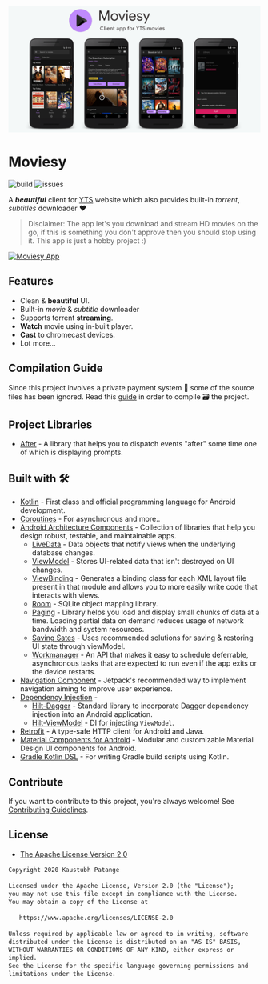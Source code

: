 ![](art/header.png)

# Moviesy

![build](https://github.com/KaustubhPatange/Moviesy/workflows/build/badge.svg)
![issues](https://img.shields.io/github/issues/KaustubhPatange/Moviesy.svg)

A **_beautiful_** client for [YTS](https://www.google.com/search?q=yts) website which also provides built-in _torrent_, _subtitles_ downloader ❤️

> Disclaimer: The app let's you download and stream HD movies on the go, if this is something you don't approve then you should stop using it. This app is just a hobby project :)

[![Moviesy App](https://img.shields.io/badge/Download-APK-red.svg?style=for-the-badge&logo=android)]()

## Features

- Clean & **beautiful** UI.
- Built-in _movie_ & _subtitle_ downloader
- Supports torrent **streaming**.
- **Watch** movie using in-built player.
- **Cast** to chromecast devices.
- Lot more...

## Compilation Guide

Since this project involves a private payment system 📃 some of the source files has been ignored. Read this [guide](https://github.com/KaustubhPatange/Moviesy/wiki/Compilation-guide) in order to compile 🗃 the project.

## Project Libraries

- [After](app/after) - A library that helps you to dispatch events "after" some time one of which is displaying prompts.

## Built with 🛠

- [Kotlin](https://kotlinlang.org/) - First class and official programming language for Android development.
- [Coroutines](https://kotlinlang.org/docs/reference/coroutines-overview.html) - For asynchronous and more..
- [Android Architecture Components](https://developer.android.com/topic/libraries/architecture) - Collection of libraries that help you design robust, testable, and maintainable apps.
  - [LiveData](https://developer.android.com/topic/libraries/architecture/livedata) - Data objects that notify views when the underlying database changes.
  - [ViewModel](https://developer.android.com/topic/libraries/architecture/viewmodel) - Stores UI-related data that isn't destroyed on UI changes.
  - [ViewBinding](https://developer.android.com/topic/libraries/view-binding) - Generates a binding class for each XML layout file present in that module and allows you to more easily write code that interacts with views.
  - [Room](https://developer.android.com/topic/libraries/architecture/room) - SQLite object mapping library.
  - [Paging](https://developer.android.com/topic/libraries/architecture/paging) - Library helps you load and display small chunks of data at a time. Loading partial data on demand reduces usage of network bandwidth and system resources.
  - [Saving Sates](https://developer.android.com/topic/libraries/architecture/saving-states) - Uses recommended solutions for saving & restoring UI state through viewModel.
  - [Workmanager](https://developer.android.com/topic/libraries/architecture/workmanager) - An API that makes it easy to schedule deferrable, asynchronous tasks that are expected to run even if the app exits or the device restarts.
- [Navigation Component](https://developer.android.com/guide/navigation) - Jetpack's recommended way to implement navigation aiming to improve user experience.
- [Dependency Injection](https://developer.android.com/training/dependency-injection) -
  - [Hilt-Dagger](https://dagger.dev/hilt/) - Standard library to incorporate Dagger dependency injection into an Android application.
  - [Hilt-ViewModel](https://developer.android.com/training/dependency-injection/hilt-jetpack) - DI for injecting `ViewModel`.
- [Retrofit](https://square.github.io/retrofit/) - A type-safe HTTP client for Android and Java.
- [Material Components for Android](https://github.com/material-components/material-components-android) - Modular and customizable Material Design UI components for Android.
- [Gradle Kotlin DSL](https://docs.gradle.org/current/userguide/kotlin_dsl.html) - For writing Gradle build scripts using Kotlin.

## Contribute

If you want to contribute to this project, you're always welcome!
See [Contributing Guidelines](CONTRIBUTING.md).

## License

- [The Apache License Version 2.0](https://www.apache.org/licenses/LICENSE-2.0.txt)

```
Copyright 2020 Kaustubh Patange

Licensed under the Apache License, Version 2.0 (the "License");
you may not use this file except in compliance with the License.
You may obtain a copy of the License at

   https://www.apache.org/licenses/LICENSE-2.0

Unless required by applicable law or agreed to in writing, software
distributed under the License is distributed on an "AS IS" BASIS,
WITHOUT WARRANTIES OR CONDITIONS OF ANY KIND, either express or implied.
See the License for the specific language governing permissions and
limitations under the License.
```
